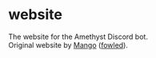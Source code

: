 # website

The website for the Amethyst Discord bot. <br />
Original website by [Mango](https://mango.bot) ([fowled](https://fowled.club)).
